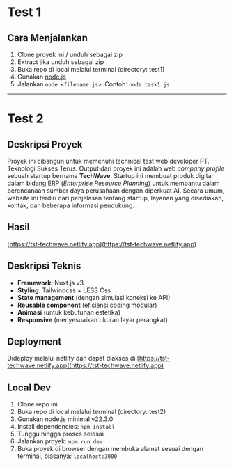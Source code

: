 # Test 1

## Cara Menjalankan
1. Clone proyek ini / unduh sebagai zip
2. Extract jika unduh sebagai zip
3. Buka repo di local melalui terminal (directory: test1)
4. Gunakan [node.js](https://nodejs.org/en)
5. Jalankan `node <filename.js>`. Contoh: `node task1.js`

---

# Test 2

## Deskripsi Proyek
Proyek ini dibangun untuk memenuhi technical test web developer PT. Teknologi Sukses Terus. Output dari proyek ini adalah web *company profile* sebuah startup bernama **TechWave**. Startup ini membuat produk digital dalam bidang ERP (_Enterprise Resource Planning_) untuk membantu dalam perencanaan sumber daya perusahaan dengan diperkuat AI. Secara umum, website ini terdiri dari penjelasan tentang startup, layanan yang disediakan, kontak, dan beberapa informasi pendukung.

## Hasil
[https://tst-techwave.netlify.app](https://tst-techwave.netlify.app)

## Deskripsi Teknis
- **Framework**: Nuxt.js v3
- **Styling**: Tailwindcss + LESS Css
- **State management** (dengan simulasi koneksi ke API)
- **Reusable component** (efisiensi coding modular)
- **Animasi** (untuk kebutuhan estetika)
- **Responsive** (menyesuaikan ukuran layar perangkat)

## Deployment
Dideploy melalui netlify dan dapat diakses di [https://tst-techwave.netlify.app](https://tst-techwave.netlify.app)

## Local Dev
1. Clone repo ini
2. Buka repo di local melalui terminal (directory: test2)
3. Gunakan node.js minimal v22.3.0
4. Install dependencies: `npm install`
5. Tunggu hingga proses selesai
6. Jalankan proyek: `npm run dev`
7. Buka proyek di browser dengan membuka alamat sesuai dengan terminal, biasanya: `localhost:3000`